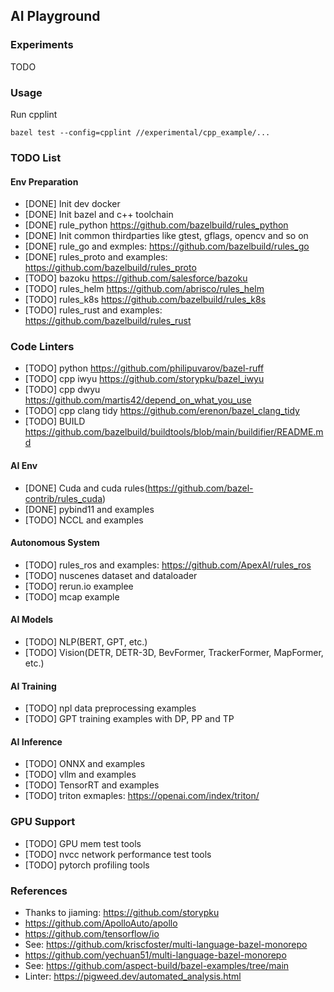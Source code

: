 ## AI Playground

### Experiments
TODO

### Usage
Run cpplint
```
bazel test --config=cpplint //experimental/cpp_example/...
```
### TODO List
#### Env Preparation
- [DONE] Init dev docker
- [DONE] Init bazel and c++ toolchain
- [DONE] rule_python https://github.com/bazelbuild/rules_python
- [DONE] Init common thirdparties like gtest, gflags, opencv and so on
- [DONE] rule_go and exmples: https://github.com/bazelbuild/rules_go
- [DONE] rules_proto and examples: https://github.com/bazelbuild/rules_proto
- [TODO] bazoku https://github.com/salesforce/bazoku
- [TODO] rules_helm https://github.com/abrisco/rules_helm
- [TODO] rules_k8s https://github.com/bazelbuild/rules_k8s
- [TODO] rules_rust and examples: https://github.com/bazelbuild/rules_rust

### Code Linters
- [TODO] python https://github.com/philipuvarov/bazel-ruff
- [TODO] cpp iwyu https://github.com/storypku/bazel_iwyu
- [TODO] cpp dwyu https://github.com/martis42/depend_on_what_you_use
- [TODO] cpp clang tidy https://github.com/erenon/bazel_clang_tidy
- [TODO] BUILD https://github.com/bazelbuild/buildtools/blob/main/buildifier/README.md

#### AI Env
- [DONE] Cuda and cuda rules(https://github.com/bazel-contrib/rules_cuda)
- [DONE] pybind11 and examples
- [TODO] NCCL and examples

#### Autonomous System
- [TODO] rules_ros and examples: https://github.com/ApexAI/rules_ros
- [TODO] nuscenes dataset and dataloader
- [TODO] rerun.io examplee
- [TODO] mcap example

#### AI Models
- [TODO] NLP(BERT, GPT, etc.)
- [TODO] Vision(DETR, DETR-3D, BevFormer, TrackerFormer, MapFormer, etc.)

#### AI Training
- [TODO] npl data preprocessing examples
- [TODO] GPT training examples with DP, PP and TP

#### AI Inference
- [TODO] ONNX and examples
- [TODO] vllm and examples
- [TODO] TensorRT and examples
- [TODO] triton exmaples: https://openai.com/index/triton/

### GPU Support
- [TODO] GPU mem test tools
- [TODO] nvcc network performance test tools
- [TODO] pytorch profiling tools

### References
- Thanks to jiaming: https://github.com/storypku
- https://github.com/ApolloAuto/apollo
- https://github.com/tensorflow/io
- See: https://github.com/kriscfoster/multi-language-bazel-monorepo
- https://github.com/yechuan51/multi-language-bazel-monorepo
- See: https://github.com/aspect-build/bazel-examples/tree/main
- Linter: https://pigweed.dev/automated_analysis.html
